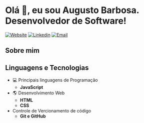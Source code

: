 # Olá 👋, eu sou Augusto Barbosa. Desenvolvedor de Software!

[![Website](https://img.shields.io/badge/Website-3776AB?style=for-the-badge)](https://augustobarbosa.vercel.app/)
[![Linkedin](https://img.shields.io/badge/LinkedIn-0077B5?style=for-the-badge&logo=linkedin&logoColor=white)](https://www.linkedin.com/in/barbosa-augusto/)
[![Email](https://img.shields.io/badge/Email-8B89CC?style=for-the-badge&logo=protonmail&logoColor=white)](mailto:augusto.barbosa.dev@gmail.com)

## Sobre mim
## Linguagens e Tecnologias
* 💻 Principais linguagens de Programação
  * **JavaScript**
* 🌎 Desenvolvimento Web
  * **HTML**
  * **CSS**
* Controle de Vercionamento de código
  * **Git e GitHub** 






